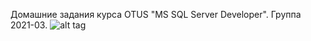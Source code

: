 Домашние задания курса OTUS "MS SQL Server Developer".
Группа 2021-03.
![alt tag](https://i.ibb.co/YLctn2r/hw01.png "Скриншот скрипта с базой данных")​